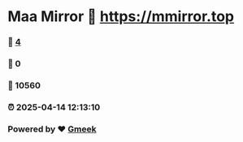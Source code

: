 # Maa Mirror :link: https://mmirror.top 
### :page_facing_up: [4](https://mmirror.top/tag.html) 
### :speech_balloon: 0 
### :hibiscus: 10560 
### :alarm_clock: 2025-04-14 12:13:10 
### Powered by :heart: [Gmeek](https://github.com/Meekdai/Gmeek)
